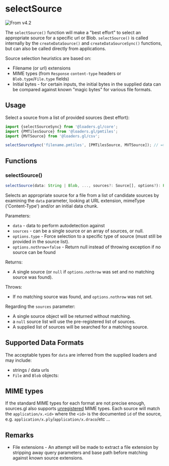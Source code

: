 # selectSource

<p class="badges">
  <img src="https://img.shields.io/badge/From-v4.2-blue.svg?style=flat-square" alt="From v4.2" />
</p>

The `selectSource()` function will make a "best effort" to select an appropriate source for a specific url or Blob. `selectSource()` is called internally by the
`createDataSource()` and `createDataSourceSync()` functions, but can also be called directly from applications.

Source selection heuristics are based on:

- Filename (or url) extensions
- MIME types (from `Response` `content-type` headers or `Blob.type`/`File.type` fields)
- Initial bytes - for certain inputs, the initial bytes in the supplied data can be compared against known "magic bytes" for various file formats.

## Usage

Select a source from a list of provided sources (best effort):

```typescript
import {selectSourceSync} from '@loaders.gl/core';
import {PMTilesSource} from '@loaders.gl/pmtiles';
import {MVTSource} from '@loaders.gl/csv';

selectSourceSync('filename.pmtiles', [PMTilesSource, MVTSource]); // => PMTilesSource
```

## Functions

### selectSource()

```ts
selectSource(data: String | Blob, ..., sources?: Source[], options?): Promise<Source | null>`
```

Selects an appropriate source for a file from a list of candidate sources by examining the `data` parameter, looking at URL extension, mimeType ('Content-Type') and/or an initial data chunk.

Parameters:

- `data` - data to perform autodetection against
- `sources` - can be a single source or an array of sources, or null.
- `options.type` - Force selection to a specific type of source (must still be provided in the source list).
- `options.nothrow`=`false` - Return null instead of throwing exception if no source can be found

Returns:

- A single source (or `null` if `options.nothrow` was set and no matching source was found).

Throws:

- If no matching source was found, and `options.nothrow` was not set.

Regarding the `sources` parameter:

- A single source object will be returned without matching.
- a `null` source list will use the pre-registered list of sources.
- A supplied list of sources will be searched for a matching source.

## Supported Data Formats

The acceptable types for `data` are inferred from the supplied loaders and may include:

- strings / data urls
- `File` and `Blob` objects:

## MIME types

If the standard MIME types for each format are not precise enough, sources.gl also supports [unregistered](https://en.wikipedia.org/wiki/Media_type#Unregistered_tree) MIME types. Each source will match the `application/x.<id>` where the `<id>` is the documented `id` of the source, e.g. `application/x.ply`/`application/x.draco`/etc ...

## Remarks

- File extensions - An attempt will be made to extract a file extension by stripping away query parameters and base path before matching against known source extensions.
